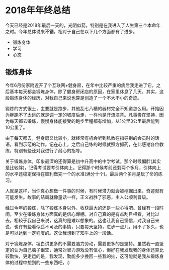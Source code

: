 # 2018年年终总结

今天已经是2018年最后一天的，光阴似箭，特别是在我进入了人生第三个本命年之时。今年总体说来**不错**，相对于自己在以下几个方面都有了进步。

- 锻炼身体
- 学习
- 心态

## 锻炼身体

今年6月份家附近开了个互联网+健身房，在年中比较严重的病后我走进了它，之后基本每天都会锻炼身体，除了健身房闭店的原因，在家里休息了几天。其实，这段锻炼身体的经历，对我自己来说也算是创造了一个不大不小的奇迹。

锻炼的方式很土，主要就是跑步，其他乱七八糟的器材完全不知道怎么用。开始因为胖跑不了太远的就是调一定的坡度后走，一样也是汗流浃背。凡事贵在坚持，因为每天都去锻炼，慢慢身体能接受的跑步里程都有增加，从1公里3公里最后能到10公里了。

由于每天都去，健身房又比较小，就经常有机会听到私教在指导别的会员时的话语，看到示范的动作。记在心上，之后自己练的时候就照方抓药，在此感谢各位教练，特别有些还对我进行了耐心的指导。

关于锻炼身体，印象最深的还得算是初中升高中的中学考试。那个时候偏胖(其实是比较胖)，记得考试要考引体向上。记得那个时候考前还剩两个多月，引体向上的水平还稳定保持在顺利做完一个的水准(满分十个)。最后两个多月是玩了命的练习。

人就是这样，当你真心想做一件事的时候，有时候潜力就会被挖掘出来，奇迹就有可能发生。故事的结局就像童话一样，正义战胜了邪恶，主人公顺利晋级。

经过今年的锻炼，除了锻炼本身以外，收获最大的还是一些心得吧。曾经有一段时间，至少在锻炼身体方面真的是信心爆棚。对自己真的是有点刮目相看，对比过去，相较于我自己来说，这真的是难以想象的。这也让我自己坚信，对我自己来说，也许有些看似遥不可及的事情，只要每天坚持，进步一点儿，用不了多久，也是可以达到一定程度的。这让我想到了知乎上的一段话。

对于锻炼身体，坦白讲更多的不需要脑力劳动，需要更多的是坚持。虽然我一直坚定的认为自己脑子很笨，通常对智力游戏没有信心，但好在我发现我的身体还算比较勤快，更走运的是，我发现，勤能多少挽回一些我的拙，这可能就是我从锻炼身体的过程中想到的一些东西吧，:)